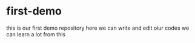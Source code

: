 # first-demo
this is our first demo repository 
here we can write and edit oiur codes
we can learn a lot from this 

